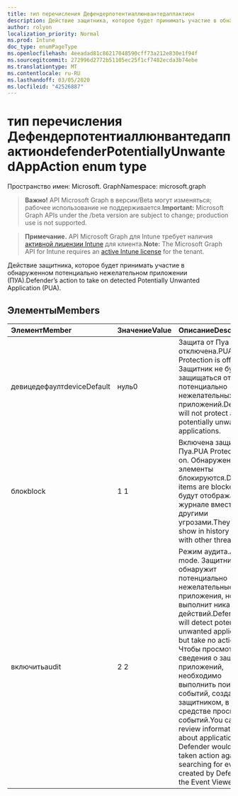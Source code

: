 ```yaml
---
title: тип перечисления Дефендерпотентиаллюнвантедаппактион
description: Действие защитника, которое будет принимать участие в обнаруженном потенциально нежелательном приложении (ПУА).
author: rolyon
localization_priority: Normal
ms.prod: Intune
doc_type: enumPageType
ms.openlocfilehash: 4eeadad81c86217048590cff73a212e830e1f94f
ms.sourcegitcommit: 272996d2772b51105ec25f1cf7482ecda3b74ebe
ms.translationtype: MT
ms.contentlocale: ru-RU
ms.lasthandoff: 03/05/2020
ms.locfileid: "42526887"
---
```

# <a name="defenderpotentiallyunwantedappaction-enum-type"></a><span data-ttu-id="4d20e-103">тип перечисления Дефендерпотентиаллюнвантедаппактион</span><span class="sxs-lookup"><span data-stu-id="4d20e-103">defenderPotentiallyUnwantedAppAction enum type</span></span>

<span data-ttu-id="4d20e-104">Пространство имен: Microsoft. Graph</span><span class="sxs-lookup"><span data-stu-id="4d20e-104">Namespace: microsoft.graph</span></span>

> <span data-ttu-id="4d20e-105">**Важно!** API Microsoft Graph в версии/Beta могут изменяться; рабочее использование не поддерживается.</span><span class="sxs-lookup"><span data-stu-id="4d20e-105">**Important:** Microsoft Graph APIs under the /beta version are subject to change; production use is not supported.</span></span>

> <span data-ttu-id="4d20e-106">**Примечание.** API Microsoft Graph для Intune требует наличия [активной лицензии Intune](https://go.microsoft.com/fwlink/?linkid=839381) для клиента.</span><span class="sxs-lookup"><span data-stu-id="4d20e-106">**Note:** The Microsoft Graph API for Intune requires an [active Intune license](https://go.microsoft.com/fwlink/?linkid=839381) for the tenant.</span></span>

<span data-ttu-id="4d20e-107">Действие защитника, которое будет принимать участие в обнаруженном потенциально нежелательном приложении (ПУА).</span><span class="sxs-lookup"><span data-stu-id="4d20e-107">Defender’s action to take on detected Potentially Unwanted Application (PUA).</span></span>

## <a name="members"></a><span data-ttu-id="4d20e-108">Элементы</span><span class="sxs-lookup"><span data-stu-id="4d20e-108">Members</span></span>
|<span data-ttu-id="4d20e-109">Элемент</span><span class="sxs-lookup"><span data-stu-id="4d20e-109">Member</span></span>|<span data-ttu-id="4d20e-110">Значение</span><span class="sxs-lookup"><span data-stu-id="4d20e-110">Value</span></span>|<span data-ttu-id="4d20e-111">Описание</span><span class="sxs-lookup"><span data-stu-id="4d20e-111">Description</span></span>|
|:---|:---|:---|
|<span data-ttu-id="4d20e-112">девицедефаулт</span><span class="sxs-lookup"><span data-stu-id="4d20e-112">deviceDefault</span></span>|<span data-ttu-id="4d20e-113">нуль</span><span class="sxs-lookup"><span data-stu-id="4d20e-113">0</span></span>|<span data-ttu-id="4d20e-114">Защита от Пуа отключена.</span><span class="sxs-lookup"><span data-stu-id="4d20e-114">PUA Protection is off.</span></span> <span data-ttu-id="4d20e-115">Защитник не будет защищаться от потенциально нежелательных приложений.</span><span class="sxs-lookup"><span data-stu-id="4d20e-115">Defender will not protect against potentially unwanted applications.</span></span>|
|<span data-ttu-id="4d20e-116">блок</span><span class="sxs-lookup"><span data-stu-id="4d20e-116">block</span></span>|<span data-ttu-id="4d20e-117">1 </span><span class="sxs-lookup"><span data-stu-id="4d20e-117">1</span></span>|<span data-ttu-id="4d20e-118">Включена защита Пуа.</span><span class="sxs-lookup"><span data-stu-id="4d20e-118">PUA Protection is on.</span></span> <span data-ttu-id="4d20e-119">Обнаруженные элементы блокируются.</span><span class="sxs-lookup"><span data-stu-id="4d20e-119">Detected items are blocked.</span></span> <span data-ttu-id="4d20e-120">Они будут отображаться в журнале вместе с другими угрозами.</span><span class="sxs-lookup"><span data-stu-id="4d20e-120">They will show in history along with other threats.</span></span>|
|<span data-ttu-id="4d20e-121">включить</span><span class="sxs-lookup"><span data-stu-id="4d20e-121">audit</span></span>|<span data-ttu-id="4d20e-122">2 </span><span class="sxs-lookup"><span data-stu-id="4d20e-122">2</span></span>|<span data-ttu-id="4d20e-123">Режим аудита.</span><span class="sxs-lookup"><span data-stu-id="4d20e-123">Audit mode.</span></span> <span data-ttu-id="4d20e-124">Защитник обнаружит потенциально нежелательные приложения, но не выполнит никаких действий.</span><span class="sxs-lookup"><span data-stu-id="4d20e-124">Defender will detect potentially unwanted applications, but take no actions.</span></span> <span data-ttu-id="4d20e-125">Чтобы просмотреть сведения о защитнике приложений, необходимо выполнить поиск событий, созданных защитником, в средстве просмотра событий.</span><span class="sxs-lookup"><span data-stu-id="4d20e-125">You can review information about applications Defender would have taken action against by searching for events created by Defender in the Event Viewer.</span></span>|



